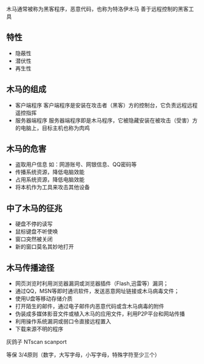 木马通常被称为黑客程序，恶意代码，也称为特洛伊木马
善于远程控制的黑客工具

## 特性
- 隐蔽性
- 潜伏性
- 再生性

## 木马的组成
- 客户端程序
  客户端程序是安装在攻击者（黑客）方的控制台，它负责远程远程遥控指挥
- 服务器端程序
  服务器端程序即是木马程序，它被隐藏安装在被攻击（受害）方的电脑上，目标主机也称为肉鸡

## 木马的危害
- 盗取用户信息
 如：网游账号、网银信息、QQ密码等
- 传播系统资源，降低电脑效能
- 占用系统资源，降低电脑效能
- 将本机作为工具来攻击其他设备

## 中了木马的征兆
- 硬盘不停的读写
- 鼠标键盘不听使唤
- 窗口突然被关闭
- 新的窗口莫名其妙地打开

## 木马传播途径
- 网页浏览时利用浏览器漏洞或浏览器插件（Flash,迅雷等）漏洞；
- 通过QQ，MSN等即时通讯软件，发送恶意网址链接或木马病毒文件；
- 使用U盘等移动存储介质
- 打开陌生的邮件，通过电子邮件内恶意代码或含木马病毒的附件
- 伪装成多媒体影音文件或植入木马的应用文件，利用P2P平台和网站传播
- 利用操作系统漏洞或弱口令直接远程置入
- 下载来源不明的程序

灰鸽子 NTscan scanport

等保 3/4原则（数字，大写字母，小写字母，特殊字符至少三个）